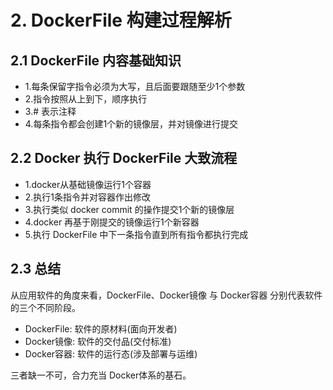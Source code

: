 # 2. DockerFile 构建过程解析

## 2.1 DockerFile 内容基础知识

* 1.每条保留字指令必须为大写，且后面要跟随至少1个参数
* 2.指令按照从上到下，顺序执行
* 3.# 表示注释
* 4.每条指令都会创建1个新的镜像层，并对镜像进行提交


## 2.2 Docker 执行 DockerFile 大致流程
* 1.docker从基础镜像运行1个容器
* 2.执行1条指令并对容器作出修改
* 3.执行类似 docker commit 的操作提交1个新的镜像层
* 4.docker 再基于刚提交的镜像运行1个新容器
* 5.执行 DockerFile 中下一条指令直到所有指令都执行完成

## 2.3 总结

从应用软件的角度来看，DockerFile、Docker镜像 与 Docker容器 分别代表软件的三个不同阶段。

* DockerFile: 软件的原材料(面向开发者)
* Docker镜像: 软件的交付品(交付标准)
* Docker容器: 软件的运行态(涉及部署与运维)

三者缺一不可，合力充当 Docker体系的基石。

